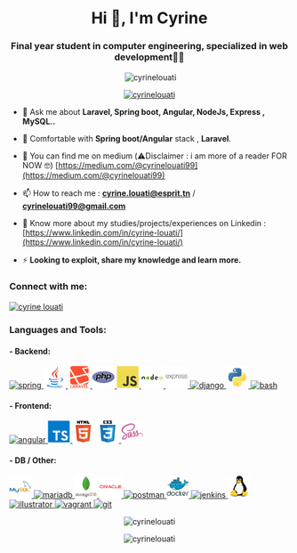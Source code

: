 
<!--
**CyrineLouati/CyrineLouati** is a ✨ _special_ ✨ repository because its `README.md` (this file) appears on your GitHub profile.

Here are some ideas to get you started:

- 🔭 I’m currently working on ...
- 🌱 I’m currently learning ...
- 👯 I’m looking to collaborate on ...
- 🤔 I’m looking for help with ...
- 💬 Ask me about ...
- 📫 How to reach me: ...
- 😄 Pronouns: ...
- ⚡ Fun fact: ...
-->
<h1 align="center">Hi 👋, I'm Cyrine</h1>
<h3 align="center">Final year student in computer engineering, specialized in web development👩‍💻</h3>
<p align="center">&nbsp;<img align="center" src="https://github-readme-stats-sigma-five.vercel.app/api?username=cyrinelouati&show_icons=true&locale=en&theme=radical" alt="cyrinelouati" /></p>
<p align="center"> <a href="https://github.com/ryo-ma/github-profile-trophy"><img src="https://github-profile-trophy.vercel.app/?username=cyrinelouati&theme=radical" alt="cyrinelouati" /></a> </p>

- 💬 Ask me about **Laravel, Spring boot, Angular, NodeJs, Express , MySQL..**

- 🤔 Comfortable with **Spring boot/Angular** stack , **Laravel**.

- 📝 You can find me on medium (⚠️Disclaimer : i am more of a reader FOR NOW 🤓) [https://medium.com/@cyrinelouati99](https://medium.com/@cyrinelouati99)

- 📫 How to reach me :  **cyrine.louati@esprit.tn** / **cyrinelouati99@gmail.com**

- 💼 Know more about my studies/projects/experiences on Linkedin : [https://www.linkedin.com/in/cyrine-louati/](https://www.linkedin.com/in/cyrine-louati/)

- ⚡ **Looking to exploit, share my knowledge and learn more.**

<h3 align="left">Connect with me:</h3>
<p align="left">
<a href="https://linkedin.com/in/cyrine louati" target="blank"><img align="center" src="https://raw.githubusercontent.com/rahuldkjain/github-profile-readme-generator/master/src/images/icons/Social/linked-in-alt.svg" alt="cyrine louati" height="30" width="40" /></a>
</p>

<h3 align="left">Languages and Tools:</h3>
<h4 align="left"> - Backend:</h4>
    <p align="left">
       <a href="https://spring.io/" target="_blank" rel="noreferrer"> <img src="https://www.vectorlogo.zone/logos/springio/springio-icon.svg" alt="spring" width="40"          height="40"/> </a>
       <a href="https://www.java.com" target="_blank" rel="noreferrer"> <img src="https://raw.githubusercontent.com/devicons/devicon/master/icons/java/java-original.svg" alt="java" width="40" height="40"/> </a> 
       <a href="https://laravel.com/" target="_blank" rel="noreferrer"> <img src="https://raw.githubusercontent.com/devicons/devicon/master/icons/laravel/laravel-plain-wordmark.svg" alt="laravel" width="40" height="40"/> </a>
       <a href="https://www.php.net" target="_blank" rel="noreferrer"> <img src="https://raw.githubusercontent.com/devicons/devicon/master/icons/php/php-original.svg"        alt="php" width="40" height="40"/> </a>
       <a href="https://developer.mozilla.org/en-US/docs/Web/JavaScript" target="_blank" rel="noreferrer"> <img                           src="https://raw.githubusercontent.com/devicons/devicon/master/icons/javascript/javascript-original.svg" alt="javascript" width="40" height="40"/> </a>
       <a href="https://nodejs.org" target="_blank" rel="noreferrer"> <img src="https://raw.githubusercontent.com/devicons/devicon/master/icons/nodejs/nodejs-original-wordmark.svg" alt="nodejs" width="40" height="40"/> </a>
       <a href="https://expressjs.com" target="_blank" rel="noreferrer"> <img src="https://raw.githubusercontent.com/devicons/devicon/master/icons/express/express-original-wordmark.svg" alt="express" width="40" height="40"/> </a>
       <a href="https://www.djangoproject.com/" target="_blank" rel="noreferrer"> <img src="https://cdn.worldvectorlogo.com/logos/django.svg" alt="django" width="40"          height="40"/> </a>
       <a href="https://www.python.org" target="_blank" rel="noreferrer"> <img src="https://raw.githubusercontent.com/devicons/devicon/master/icons/python/python-original.svg" alt="python" width="40" height="40"/> </a>
       <a href="https://www.gnu.org/software/bash/" target="_blank" rel="noreferrer"> <img src="https://www.vectorlogo.zone/logos/gnu_bash/gnu_bash-icon.svg"                  alt="bash" width="40" height="40"/> </a>
    </p>
    
<h4 align="left"> - Frontend:</h4>
    <p align="left">
      <a href="https://angular.io" target="_blank" rel="noreferrer"> <img src="https://angular.io/assets/images/logos/angular/angular.svg" alt="angular" width="40"           height="40"/> </a>
      <a href="https://www.typescriptlang.org/" target="_blank" rel="noreferrer"> <img                    src="https://raw.githubusercontent.com/devicons/devicon/master/icons/typescript/typescript-original.svg" alt="typescript" width="40" height="40"/> </a>
      <img src="https://raw.githubusercontent.com/devicons/devicon/master/icons/html5/html5-original-wordmark.svg" alt="html5" width="40" height="40"/> </a> 
      <a href="https://www.w3schools.com/css/" target="_blank" rel="noreferrer"> <img src="https://raw.githubusercontent.com/devicons/devicon/master/icons/css3/css3-original-wordmark.svg" alt="css3" width="40" height="40"/> </a> 
      <a href="https://sass-lang.com" target="_blank" rel="noreferrer"> <img src="https://raw.githubusercontent.com/devicons/devicon/master/icons/sass/sass-original.svg" alt="sass" width="40" height="40"/> </a>
    </p>
    
<h4 align="left"> - DB / Other:</h4>
    <p align="left">
  <a href="https://www.mysql.com/" target="_blank" rel="noreferrer"> <img                        src="https://raw.githubusercontent.com/devicons/devicon/master/icons/mysql/mysql-original-wordmark.svg" alt="mysql" width="40" height="40"/> </a>
      <a href="https://mariadb.org/" target="_blank" rel="noreferrer"> <img src="https://www.vectorlogo.zone/logos/mariadb/mariadb-icon.svg" alt="mariadb" width="40" height="40"/> </a>
       <a href="https://www.mongodb.com/" target="_blank" rel="noreferrer"> <img src="https://raw.githubusercontent.com/devicons/devicon/master/icons/mongodb/mongodb-original-wordmark.svg" alt="mongodb" width="40"            height="40"/> </a>
      <a href="https://www.oracle.com/" target="_blank" rel="noreferrer"> <img src="https://raw.githubusercontent.com/devicons/devicon/master/icons/oracle/oracle-original.svg" alt="oracle" width="40" height="40"/> </a>
      <a href="https://postman.com" target="_blank" rel="noreferrer"> <img src="https://www.vectorlogo.zone/logos/getpostman/getpostman-icon.svg" alt="postman"               width="40" height="40"/> </a>
      <a href="https://www.docker.com/" target="_blank" rel="noreferrer"> <img src="https://raw.githubusercontent.com/devicons/devicon/master/icons/docker/docker-original-wordmark.svg" alt="docker" width="40" height="40"/> </a>
      <a href="https://www.jenkins.io" target="_blank" rel="noreferrer"> <img src="https://www.vectorlogo.zone/logos/jenkins/jenkins-icon.svg" alt="jenkins" width="40"       height="40"/> </a>
      <a href="https://www.linux.org/" target="_blank" rel="noreferrer"> <img src="https://raw.githubusercontent.com/devicons/devicon/master/icons/linux/linux-original.svg" alt="linux" width="40" height="40"/> </a>
      <a href="https://www.adobe.com/in/products/illustrator.html" target="_blank" rel="noreferrer"> <img                                           src="https://www.vectorlogo.zone/logos/adobe_illustrator/adobe_illustrator-icon.svg" alt="illustrator" width="40" height="40"/> </a>
      <a href="https://www.vagrantup.com/" target="_blank" rel="noreferrer"> <img src="https://www.vectorlogo.zone/logos/vagrantup/vagrantup-icon.svg" alt="vagrant"         width="40" height="40"/> </a>
      <a href="https://git-scm.com/" target="_blank" rel="noreferrer"> <img src="https://www.vectorlogo.zone/logos/git-scm/git-scm-icon.svg" alt="git" width="40"             height="40"/> </a>
      
    


<p align="center"><img src="https://github-readme-stats-sigma-five.vercel.app/api/top-langs?username=cyrinelouati&show_icons=true&locale=en&layout=compact&theme=radical" alt="cyrinelouati" /></p>
<p align="center"><img src="https://github-readme-streak-stats.herokuapp.com/?user=cyrinelouati&theme=radical" alt="cyrinelouati" /></p>


